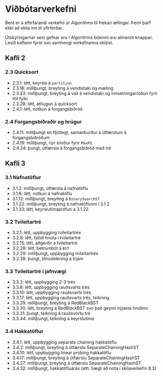 # Viðbótarverkefni

Bent er á eftirfarandi verkefni úr *Algorithms* til frekari æfingar. Þeim þarf ekki að skila inn til yfirferðar.

Útskýringarnar sem gefnar eru í Algorithms bókinni eru almennt knappar. Lesið kaflann fyrst svo samhengi verkefnanna skiljist.

## Kafli 2

### 2.3 Quicksort

- 2.3.1: létt, keyrsla á `partition`
- 2.3.18: milliþungt, breyting á vendistaki og mæling
- 2.3.23: milliþungt, breyting á vali á vendistaki og innsetningarröðun fyrir lítil fylki
- 2.3.28: létt, athugun á quicksort
- 2.4.1: létt, notkun á forgangsbiðröð

### 2.4 Forgangsbiðraðir og hrúgur

- 2.4.11: milliþungt en fljótlegt, samanburður á útfærslum á forgangsbiðröðum
- 2.4.19: milliþungt, nýr smiður fyrir `MaxPQ`
- 2.4.24: þungt, útfærsla á forgangsbiðröð með tré

## Kafli 3

### 3.1 Nafnatöflur

- 3.1.2: milliþungt, útfærsla á nafnatöflu
- 3.1.8: létt, notkun á nafnatöflu
- 3.1.12: milliþungt, breyting á `BinarySearchST`
- 3.1.22: milliþungt, breyting á nafnatöflunni í 3.1.2
- 3.1.33: létt, keyrslutímaprófun á 3.1.22

### 3.2 Tvíleitartré

- 3.2.1: létt, uppbygging tvíleitartrés
- 3.2.8: létt, fjöldi hnúta í tvíleitartré
- 3.2.15: létt, aðgerðir á tvíleitartré
- 3.2.28: létt, betrumbót á `BST`
- 3.2.29: milliþungt, uppbygging tvíleitartrés
- 3.2.38: þungt, tölvuteikning á trjám

### 3.3 Tvíleitartré í jafnvægi

- 3.3.2: létt, uppbygging 2-3 trés
- 3.3.8: létt, uppbygging rauðsvarts trés
- 3.3.10: létt, uppbygging rauðsvarts trés
- 3.3.17: létt, uppbygging rauðsvarts trés, teikning
- 3.3.29: milliþungt, breyting á RedBlackBST
- 3.3.30: létt, breyting á RedBlackBST svo það geymi nýjasta hnútinn
- 3.3.31: þungt, teikning á rauðsvörtu tré
- 3.3.44: milliþungt, teikning á keyrslutíma

### 3.4 Hakkatöflur

- 3.4.1: létt, uppbygging separate chaining hakkatöflu
- 3.4.2: milliþungt, breyting á útfærslu SeparateChainingHashST
- 3.4.10: létt, uppbygging linear probing hakkatöflu
- 3.4.17: milliþungt, breyting á útfærslu SeparateChainingHashST
- 3.4.27: milliþungt, breyting á útfærslu SeparateChainingHashST
- 3.4.32: milliþungt, hakkatöfluárás (ath. hægt að nota í skilaverkefni 8.3)
